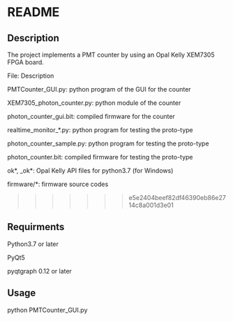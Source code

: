 README
===========
Description
-----------
The project implements a PMT counter by using an Opal Kelly XEM7305 FPGA board.


File:						Description

PMTCounter_GUI.py:			python program of the GUI for the counter

XEM7305_photon_counter.py:	python module of the counter

photon_counter_gui.bit:		compiled firmware for the counter

realtime_monitor_*.py:		python program for testing the proto-type

photon_counter_sample.py:	python program for testing the proto-type

photon_counter.bit:			compiled firmware for testing the proto-type

ok*, _ok*:					Opal Kelly API files for python3.7 (for Windows)

firmware/*:					firmware source codes

>>>>>>> e5e2404beef82df46390eb86e2714c8a001d3e01

Requirments
-----------
Python3.7 or later

PyQt5

pyqtgraph 0.12 or later



Usage
-----
python PMTCounter_GUI.py
